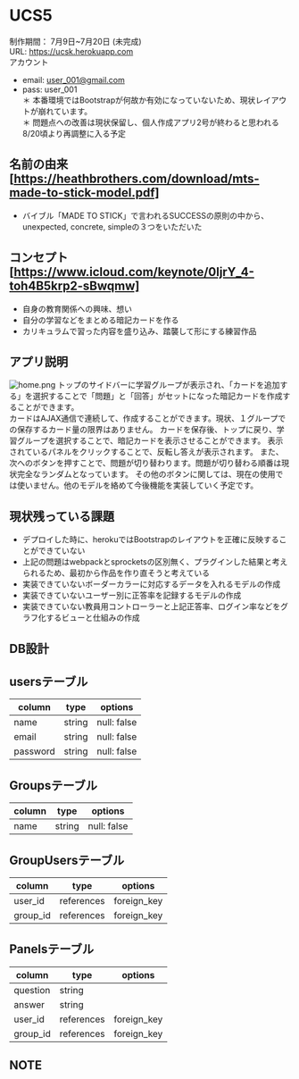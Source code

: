 # UCS5
制作期間： 7月9日~7月20日 (未完成)  
URL: https://ucsk.herokuapp.com  
アカウント  
- email:  user_001@gmail.com  
- pass:   user_001  
＊ 本番環境ではBootstrapが何故か有効になっていないため、現状レイアウトが崩れています。  
＊ 問題点への改善は現状保留し、個人作成アプリ2号が終わると思われる8/20頃より再調整に入る予定

## 名前の由来[https://heathbrothers.com/download/mts-made-to-stick-model.pdf]
- バイブル「MADE TO STICK」で言われるSUCCESSの原則の中から、unexpected, concrete, simpleの３つをいただいた

## コンセプト[https://www.icloud.com/keynote/0ljrY_4-toh4B5krp2-sBwqmw]
- 自身の教育関係への興味、想い
- 自分の学習などをまとめる暗記カードを作る
- カリキュラムで習った内容を盛り込み、踏襲して形にする練習作品

## アプリ説明
![home.png](https://user-images.githubusercontent.com/61781906/90238986-cf56fd00-de61-11ea-84ee-e1a4459a5e7e.png "ログイン後、トップに簡易説明がございます。新規学習グループを作成を選択することで学習グループが作成されます。") 
トップのサイドバーに学習グループが表示され、「カードを追加する」を選択することで「問題」と「回答」がセットになった暗記カードを作成することができます。  
カードはAJAX通信で連続して、作成することができます。現状、１グループでの保存するカード量の限界はありません。
カードを保存後、トップに戻り、学習グループを選択することで、暗記カードを表示させることができます。
表示されているパネルをクリックすることで、反転し答えが表示されます。
また、次へのボタンを押すことで、問題が切り替わります。問題が切り替わる順番は現状完全なランダムとなっています。
その他のボタンに関しては、現在の使用では使いません。他のモデルを絡めて今後機能を実装していく予定です。

## 現状残っている課題
- デプロイした時に、herokuではBootstrapのレイアウトを正確に反映することができていない
- 上記の問題はwebpackとsprocketsの区別無く、プラグインした結果と考えられるため、最初から作品を作り直そうと考えている
- 実装できていないボーダーカラーに対応するデータを入れるモデルの作成
- 実装できていないユーザー別に正答率を記録するモデルの作成
- 実装できていない教員用コントローラーと上記正答率、ログイン率などをグラフ化するビューと仕組みの作成

## DB設計
## usersテーブル
|column    |type      |options    |
|----------|----------|-----------|
|name      |string    |null: false|
|email     |string    |null: false|
|password  |string    |null: false|

## Groupsテーブル
|column    |type      |options    |
|----------|----------|-----------|
|name      |string    |null: false|

## GroupUsersテーブル
|column    |type      |options    |
|----------|----------|-----------|
|user_id   |references|foreign_key|
|group_id  |references|foreign_key|

## Panelsテーブル
|column    |type      |options    |
|----------|----------|-----------|
|question  |string    |           |
|answer    |string    |           |
|user_id   |references|foreign_key|
|group_id  |references|foreign_key|

## NOTE